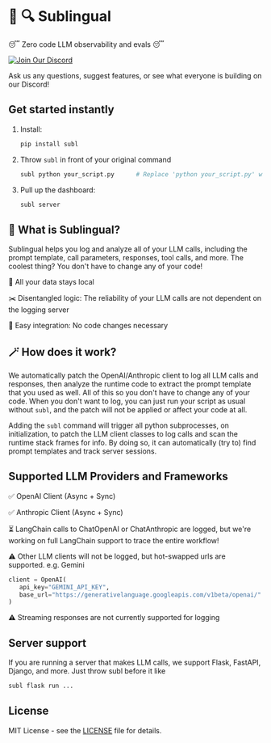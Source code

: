 # 🐍 🔍 Sublingual 

😴 Zero code LLM observability and evals 😴

[![Join Our Discord](https://img.shields.io/badge/Discord-7289DA?logo=discord&logoColor=white)](https://discord.gg/7A4Kzhth6b)

Ask us any questions, suggest features, or see what everyone is building on our Discord!

## Get started instantly
1. Install:
    ```bash
    pip install subl
    ``` 

2. Throw `subl` in front of your original command
    ```bash
    subl python your_script.py      # Replace 'python your_script.py' with your actual entry point
    ```

3. Pull up the dashboard:
    ```bash
    subl server
    ```

## 🤔 What is Sublingual? 
Sublingual helps you log and analyze all of your LLM calls, including the prompt template, call parameters, responses, tool calls, and more.
The coolest thing? You don't have to change any of your code!

📍 All your data stays local

✂️ Disentangled logic: The reliability of your LLM calls are not dependent on the logging server

🔗 Easy integration: No code changes necessary

## 🪄 How does it work?
We automatically patch the OpenAI/Anthropic client to log all LLM calls and responses, then analyze the runtime code to extract the prompt template that you used as well. All of this so you don't have to change any of your code. When you don't want to log, you can just run your script as usual without `subl`, and the patch will not be applied or affect your code at all.

Adding the `subl` command will trigger all python subprocesses, on initialization, to patch the LLM client classes to log calls and scan the runtime stack frames for info. By doing so, it can automatically (try to) find prompt templates and track server sessions.
    

## Supported LLM Providers and Frameworks

 ✅ OpenAI Client (Async + Sync)
 
 ✅ Anthropic Client (Async + Sync)
 
 ⏳ LangChain calls to ChatOpenAI or ChatAnthropic are logged, but we're working on full LangChain support to trace the entire workflow!

 ⚠️ Other LLM clients will not be logged, but hot-swapped urls are supported. e.g. Gemini
 ```python
client = OpenAI(
    api_key="GEMINI_API_KEY",
    base_url="https://generativelanguage.googleapis.com/v1beta/openai/"
)
 ```

 ⚠️ Streaming responses are not currently supported for logging


## Server support
If you are running a server that makes LLM calls, we support Flask, FastAPI, Django, and more.
Just throw subl before it like
```bash
subl flask run ...
```

## License

MIT License - see the [LICENSE](LICENSE) file for details.

